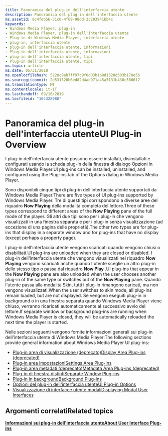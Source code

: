 ```yaml
---
title: Panoramica del plug-in dell'interfaccia utente
description: Panoramica del plug-in dell'interfaccia utente
ms.assetid: 8c4feb56-31c0-4f69-98dd-3c203941bb4c
keywords:
- Windows Media Player, plug-in
- Windows Media Player, plug-in dell'interfaccia utente
- Plug-in di Windows Media Player, interfaccia utente
- plug-in, interfaccia utente
- plug-in dell'interfaccia utente, informazioni
- Plug-in dell'interfaccia utente, informazioni
- plug-in dell'interfaccia utente, tipi
- Plug-in dell'interfaccia utente, tipi
ms.topic: article
ms.date: 05/31/2018
ms.openlocfilehash: 5228c9ab7ff97c9f0d03b1b8d1320d303b178e56
ms.sourcegitcommit: 2d531328b6ed82d4ad971a45a5131b430c5866f7
ms.translationtype: MT
ms.contentlocale: it-IT
ms.lasthandoff: 09/16/2019
ms.locfileid: "104328988"
---
```

# <a name="ui-plug-in-overview"></a><span data-ttu-id="43d44-111">Panoramica del plug-in dell'interfaccia utente</span><span class="sxs-lookup"><span data-stu-id="43d44-111">UI Plug-in Overview</span></span>

<span data-ttu-id="43d44-112">I plug-in dell'interfaccia utente possono essere installati, disinstallati e configurati usando la scheda plug-in della finestra di dialogo Opzioni in Windows Media Player.</span><span class="sxs-lookup"><span data-stu-id="43d44-112">UI plug-ins can be installed, uninstalled, and configured using the Plug-ins tab of the Options dialog in Windows Media Player.</span></span>

<span data-ttu-id="43d44-113">Sono disponibili cinque tipi di plug-in dell'interfaccia utente supportati da Windows Media Player.</span><span class="sxs-lookup"><span data-stu-id="43d44-113">There are five types of UI plug-ins supported by Windows Media Player.</span></span> <span data-ttu-id="43d44-114">Tre di questi tipi corrispondono a diverse aree del riquadro **Now Playing** della modalità completa del lettore.</span><span class="sxs-lookup"><span data-stu-id="43d44-114">Three of these types correspond to different areas of the **Now Playing** pane of the full mode of the player.</span></span> <span data-ttu-id="43d44-115">Gli altri due tipi sono per i plug-in che vengono visualizzati in una finestra separata e per i plug-in senza visualizzazione (ad eccezione di una pagina delle proprietà).</span><span class="sxs-lookup"><span data-stu-id="43d44-115">The other two types are for plug-ins that display in a separate window and for plug-ins that have no display (except perhaps a property page).</span></span>

<span data-ttu-id="43d44-116">I plug-in dell'interfaccia utente vengono scaricati quando vengono chiusi o disabilitati.</span><span class="sxs-lookup"><span data-stu-id="43d44-116">UI plug-ins are unloaded when they are closed or disabled.</span></span> <span data-ttu-id="43d44-117">I plug-in dell'interfaccia utente che vengono visualizzati nel riquadro **Now Playing** vengono scaricati anche quando l'utente sceglie un altro plug-in dello stesso tipo o passa dal riquadro **Now Play** .</span><span class="sxs-lookup"><span data-stu-id="43d44-117">UI plug-ins that appear in the **Now Playing** pane are also unloaded when the user chooses another plug-in of the same type or switches out of the **Now Playing** pane.</span></span> <span data-ttu-id="43d44-118">Quando l'utente passa alla modalità Skin, tutti i plug-in rimangono caricati, ma non vengono visualizzati.</span><span class="sxs-lookup"><span data-stu-id="43d44-118">When the user switches to skin mode, all plug-ins remain loaded, but are not displayed.</span></span> <span data-ttu-id="43d44-119">Se vengono eseguiti plug-in in background o in una finestra separata quando Windows Media Player viene chiuso, verranno ricaricati automaticamente al successivo avvio del lettore.</span><span class="sxs-lookup"><span data-stu-id="43d44-119">If separate window or background plug-ins are running when Windows Media Player is closed, they will be automatically reloaded the next time the player is started.</span></span>

<span data-ttu-id="43d44-120">Nelle sezioni seguenti vengono fornite informazioni generali sui plug-in dell'interfaccia utente di Windows Media Player:</span><span class="sxs-lookup"><span data-stu-id="43d44-120">The following sections provide general information about Windows Media Player UI plug-ins:</span></span>

-   [<span data-ttu-id="43d44-121">Plug-in area di visualizzazione (deprecato)</span><span class="sxs-lookup"><span data-stu-id="43d44-121">Display Area Plug-ins (deprecated)</span></span>](display-area-plug-ins--deprecated.md)
-   [<span data-ttu-id="43d44-122">Plug-in area impostazioni</span><span class="sxs-lookup"><span data-stu-id="43d44-122">Settings Area Plug-ins</span></span>](settings-area-plug-ins.md)
-   [<span data-ttu-id="43d44-123">Plug-in area metadati (deprecato)</span><span class="sxs-lookup"><span data-stu-id="43d44-123">Metadata Area Plug-ins (deprecated)</span></span>](metadata-area-plug-ins--deprecated.md)
-   [<span data-ttu-id="43d44-124">Plug-in di finestra distinti</span><span class="sxs-lookup"><span data-stu-id="43d44-124">Separate Window Plug-ins</span></span>](separate-window-plug-ins.md)
-   [<span data-ttu-id="43d44-125">Plug-in in background</span><span class="sxs-lookup"><span data-stu-id="43d44-125">Background Plug-ins</span></span>](background-plug-ins.md)
-   [<span data-ttu-id="43d44-126">Opzioni del plug-in dell'interfaccia utente</span><span class="sxs-lookup"><span data-stu-id="43d44-126">UI Plug-in Options</span></span>](ui-plug-in-options.md)
-   [<span data-ttu-id="43d44-127">Visualizzazione di interfacce utente modali</span><span class="sxs-lookup"><span data-stu-id="43d44-127">Displaying Modal User Interfaces</span></span>](displaying-modal-user-interfaces.md)

## <a name="related-topics"></a><span data-ttu-id="43d44-128">Argomenti correlati</span><span class="sxs-lookup"><span data-stu-id="43d44-128">Related topics</span></span>

<dl> <dt>

[<span data-ttu-id="43d44-129">**Informazioni sui plug-in dell'interfaccia utente**</span><span class="sxs-lookup"><span data-stu-id="43d44-129">**About User Interface Plug-ins**</span></span>](about-user-interface-plug-ins.md)
</dt> </dl>

 

 




